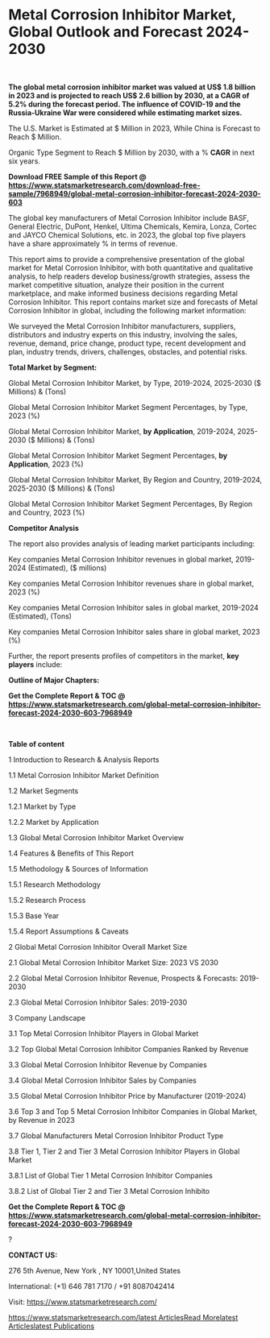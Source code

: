 <h1>Metal Corrosion Inhibitor Market, Global Outlook and Forecast 2024-2030</h1><br/><p><strong>The global metal corrosion inhibitor market was valued at US$ 1.8 billion in 2023 and is projected to reach US$ 2.6 billion by 2030, at a <strong>CAGR</strong> of 5.2% during the forecast period. The influence of COVID-19 and the Russia-Ukraine War were considered while estimating market sizes.</strong></p>
 
 
 
 <p>The U.S. Market is Estimated at $ Million in 2023, While China is Forecast to Reach $ Million.</p>
 
 
 
 <p>Organic Type Segment to Reach $ Million by 2030, with a % <strong>CAGR</strong> in next six years.</p>
 
 
 
 <p><strong>Download FREE Sample of this Report @ <a href="https://www.statsmarketresearch.com/download-free-sample/7968949/global-metal-corrosion-inhibitor-forecast-2024-2030-603">https://www.statsmarketresearch.com/download-free-sample/7968949/global-metal-corrosion-inhibitor-forecast-2024-2030-603</a></strong></p>
 
 
 
 <p>The global key manufacturers of Metal Corrosion Inhibitor include BASF, General Electric, DuPont, Henkel, Ultima Chemicals, Kemira, Lonza, Cortec and JAYCO Chemical Solutions, etc. in 2023, the global top five players have a share approximately % in terms of revenue.</p>
 
 
 
 <p>This report aims to provide a comprehensive presentation of the global market for Metal Corrosion Inhibitor, with both quantitative and qualitative analysis, to help readers develop business/growth strategies, assess the market competitive situation, analyze their position in the current marketplace, and make informed business decisions regarding Metal Corrosion Inhibitor. This report contains market size and forecasts of Metal Corrosion Inhibitor in global, including the following market information:</p>
 
 
 
 <p>We surveyed the Metal Corrosion Inhibitor manufacturers, suppliers, distributors and industry experts on this industry, involving the sales, revenue, demand, price change, product type, recent development and plan, industry trends, drivers, challenges, obstacles, and potential risks.</p>
 
 
 
 <p><strong>Total Market by Segment:</strong></p>
 
 
 
 <p>Global Metal Corrosion Inhibitor Market, by Type, 2019-2024, 2025-2030 ($ Millions) & (Tons)</p>
 
 
 
 <p>Global Metal Corrosion Inhibitor Market Segment Percentages, by Type, 2023 (%)</p>
 
 
 
 <p>Global Metal Corrosion Inhibitor Market, <strong>by Application</strong>, 2019-2024, 2025-2030 ($ Millions) & (Tons)</p>
 
 
 
 <p>Global Metal Corrosion Inhibitor Market Segment Percentages, <strong>by Application</strong>, 2023 (%)</p>
 
 
 
 <p>Global Metal Corrosion Inhibitor Market, By Region and Country, 2019-2024, 2025-2030 ($ Millions) & (Tons)</p>
 
 
 
 <p>Global Metal Corrosion Inhibitor Market Segment Percentages, By Region and Country, 2023 (%)</p>
 
 
 
 <p><strong>Competitor Analysis</strong></p>
 
 
 
 <p>The report also provides analysis of leading market participants including:</p>
 
 
 
 <p>Key companies Metal Corrosion Inhibitor revenues in global market, 2019-2024 (Estimated), ($ millions)</p>
 
 
 
 <p>Key companies Metal Corrosion Inhibitor revenues share in global market, 2023 (%)</p>
 
 
 
 <p>Key companies Metal Corrosion Inhibitor sales in global market, 2019-2024 (Estimated), (Tons)</p>
 
 
 
 <p>Key companies Metal Corrosion Inhibitor sales share in global market, 2023 (%)</p>
 
 
 
 <p>Further, the report presents profiles of competitors in the market, <strong>key players</strong> include:</p>
 
 
 
 <p><strong>Outline of Major Chapters:</strong></p>
 
 
 
 <div><b>Get the Complete Report & TOC @ <a href="https://www.statsmarketresearch.com/global-metal-corrosion-inhibitor-forecast-2024-2030-603-7968949">https://www.statsmarketresearch.com/global-metal-corrosion-inhibitor-forecast-2024-2030-603-7968949</a></b></div>
 
 
 
 <p><br />
 
 <b>Table of content</b></p>
 
 
 
 <p>1 Introduction to Research & Analysis Reports<br />
 
 1.1 Metal Corrosion Inhibitor Market Definition<br />
 
 1.2 Market Segments<br />
 
 1.2.1 Market by Type<br />
 
 1.2.2 Market by Application<br />
 
 1.3 Global Metal Corrosion Inhibitor Market Overview<br />
 
 1.4 Features & Benefits of This Report<br />
 
 1.5 Methodology & Sources of Information<br />
 
 1.5.1 Research Methodology<br />
 
 1.5.2 Research Process<br />
 
 1.5.3 Base Year<br />
 
 1.5.4 Report Assumptions & Caveats<br />
 
 2 Global Metal Corrosion Inhibitor Overall Market Size<br />
 
 2.1 Global Metal Corrosion Inhibitor Market Size: 2023 VS 2030<br />
 
 2.2 Global Metal Corrosion Inhibitor Revenue, Prospects & Forecasts: 2019-2030<br />
 
 2.3 Global Metal Corrosion Inhibitor Sales: 2019-2030<br />
 
 3 Company Landscape<br />
 
 3.1 Top Metal Corrosion Inhibitor Players in Global Market<br />
 
 3.2 Top Global Metal Corrosion Inhibitor Companies Ranked by Revenue<br />
 
 3.3 Global Metal Corrosion Inhibitor Revenue by Companies<br />
 
 3.4 Global Metal Corrosion Inhibitor Sales by Companies<br />
 
 3.5 Global Metal Corrosion Inhibitor Price by Manufacturer (2019-2024)<br />
 
 3.6 Top 3 and Top 5 Metal Corrosion Inhibitor Companies in Global Market, by Revenue in 2023<br />
 
 3.7 Global Manufacturers Metal Corrosion Inhibitor Product Type<br />
 
 3.8 Tier 1, Tier 2 and Tier 3 Metal Corrosion Inhibitor Players in Global Market<br />
 
 3.8.1 List of Global Tier 1 Metal Corrosion Inhibitor Companies<br />
 
 3.8.2 List of Global Tier 2 and Tier 3 Metal Corrosion Inhibito</p>
 
 
 
 <div><b>Get the Complete Report & TOC @ <a href="https://www.statsmarketresearch.com/global-metal-corrosion-inhibitor-forecast-2024-2030-603-7968949">https://www.statsmarketresearch.com/global-metal-corrosion-inhibitor-forecast-2024-2030-603-7968949</a></b></div>
 
 
 
 <p>? </p>
 
 
 
 <p><b>CONTACT US:</b><br />
 
 276 5th Avenue, New York , NY 10001,United States<br />
 
 International: (+1) 646 781 7170 / +91 8087042414<br />
 
 Visit: <a href="https://www.statsmarketresearch.com/">https://www.statsmarketresearch.com/</a><br />
 
 <a href="https://gyeongbokgung.com">https://www.statsmarketresearch.com/</a><a href="https://hallyeomaritime.com">latest Articles</a><a href="https://jingwansa.com">Read More</a><a href="https://nguoiviet.jp/">latest Articles</a><a href="https://www.intelmarketresearch.com/">latest Publications</a></p>
